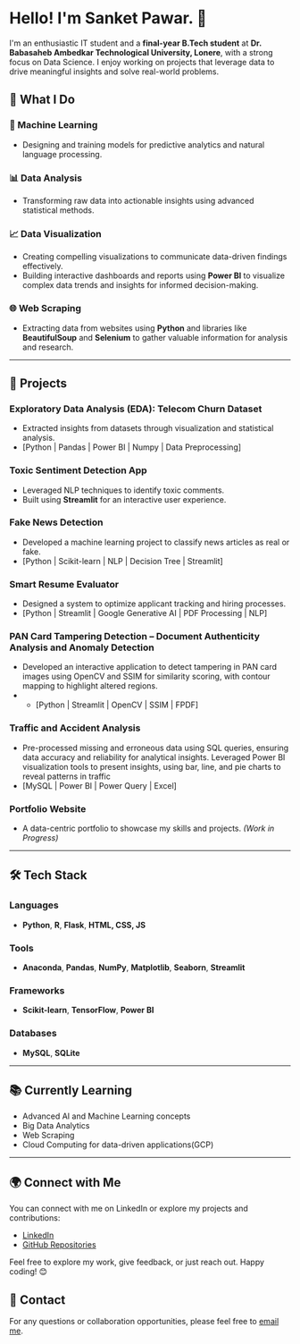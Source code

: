 # Hello! I'm Sanket Pawar. 👋

I'm an enthusiastic IT student and a **final-year B.Tech student** at **Dr. Babasaheb Ambedkar Technological University, Lonere**, with a strong focus on Data Science. I enjoy working on projects that leverage data to drive meaningful insights and solve real-world problems.

## 🚀 What I Do

### 🤖 Machine Learning
- Designing and training models for predictive analytics and natural language processing.

### 📊 Data Analysis
- Transforming raw data into actionable insights using advanced statistical methods.

### 📈 Data Visualization
- Creating compelling visualizations to communicate data-driven findings effectively.
- Building interactive dashboards and reports using **Power BI** to visualize complex data trends and insights for informed decision-making.

### 🌐 Web Scraping
- Extracting data from websites using **Python** and libraries like **BeautifulSoup** and **Selenium** to gather valuable information for analysis and research.

---

## 🔭 Projects

### Exploratory Data Analysis (EDA): Telecom Churn Dataset
- Extracted insights from datasets through visualization and statistical analysis.
- [Python | Pandas | Power BI | Numpy | Data Preprocessing] 

### Toxic Sentiment Detection App
- Leveraged NLP techniques to identify toxic comments.
- Built using **Streamlit** for an interactive user experience.

### Fake News Detection
- Developed a machine learning project to classify news articles as real or fake.
- [Python | Scikit-learn | NLP | Decision Tree | Streamlit] 

### Smart Resume Evaluator
- Designed a system to optimize applicant tracking and hiring processes.
- [Python | Streamlit | Google Generative AI | PDF Processing | NLP]   

### PAN Card Tampering Detection – Document Authenticity Analysis and Anomaly Detection
- Developed an interactive application to detect tampering in PAN card images using OpenCV and SSIM for similarity 
scoring, with contour mapping to highlight altered regions.
- - [Python | Streamlit | OpenCV | SSIM | FPDF]


### Traffic and Accident Analysis 
- Pre-processed missing and erroneous data using SQL queries, ensuring data accuracy and reliability for analytical insights. 
Leveraged Power BI visualization tools to present insights, using bar, line, and pie charts to reveal patterns in traffic 
- [MySQL | Power BI | Power Query | Excel]

### Portfolio Website
- A data-centric portfolio to showcase my skills and projects. *(Work in Progress)*
---

## 🛠️ Tech Stack

### Languages
- **Python**, **R**, **Flask**, **HTML, CSS, JS**

### Tools
- **Anaconda**, **Pandas**, **NumPy**, **Matplotlib**, **Seaborn**, **Streamlit**

### Frameworks
- **Scikit-learn**, **TensorFlow**, **Power BI**

### Databases
- **MySQL**, **SQLite**

---

## 📚 Currently Learning
- Advanced AI and Machine Learning concepts
- Big Data Analytics
- Web Scraping
- Cloud Computing for data-driven applications(GCP)

---

## 🌍 Connect with Me

You can connect with me on LinkedIn or explore my projects and contributions:

- [LinkedIn](https://www.linkedin.com/in/sanket-pawar-5b6682286/)
- [GitHub Repositories](https://github.com/Sankkkett)

Feel free to explore my work, give feedback, or just reach out. Happy coding! 😊

## 📩 Contact

For any questions or collaboration opportunities, please feel free to [email me](mailto:sanket.pawar@example.com).





